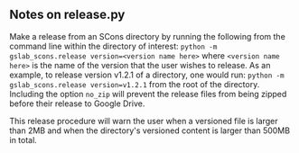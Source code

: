 Notes on release.py
-------------------

Make a release from an SCons directory by running the following
from the command line within the directory of interest:
    ```
    python -m gslab_scons.release version=<version name here>
    ```
where `<version name here>` is the name of the version that
the user wishes to release. As an example, to release version
v1.2.1 of a directory, one would run:
    ```
    python -m gslab_scons.release version=v1.2.1
    ```
from the root of the directory. 
Including the option `no_zip` will prevent the release files
from being zipped before their release to Google Drive.

This release procedure will warn the user when a versioned file
is larger than 2MB and when the directory's versioned content
is larger than 500MB in total.  
